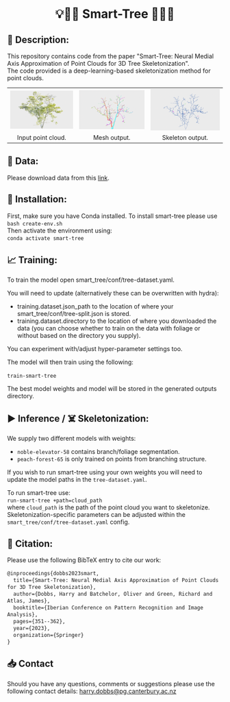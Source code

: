 # <center> 💡🧠🤔 Smart-Tree 🌳🌲🌴 </center>

## 📝 Description:

This repository contains code from the paper "Smart-Tree: Neural Medial Axis Approximation of Point Clouds for 3D Tree Skeletonization". <br>
The code provided is a deep-learning-based skeletonization method for point clouds.

<table>
<tr>
  <td style="text-align: center"><img src="images/botanic-pcd.png", height=100%></td>
  <td style="text-align: center"><img src="images/botanic-branch-mesh.png", height=100%></td>
  <td style="text-align: center"><img src="images/botanic-skeleton.png", height=100%></td>
</tr>
<tr>
  <td align="center">Input point cloud.</td>
  <td align="center">Mesh output.</td>
  <td align="center">Skeleton output.</td>
</tr>
</table>


## 💾 Data:

Please download data from this <a href="https://github.com/uc-vision/synthetic-trees">link</a>. <br>

## 🔧 Installation:

First, make sure you have Conda installed.
To install smart-tree please use <br>`bash create-env.sh`<br>
Then activate the environment using: <br>`conda activate smart-tree`


## 📈 Training:

To train the model open smart_tree/conf/tree-dataset.yaml.

You will need to update (alternatively these can be overwritten with hydra): 

- training.dataset.json_path to the location of where your smart_tree/conf/tree-split.json is stored. 
- training.dataset.directory to the location of where you downloaded the data (you can choose whether to train on the data with foliage or without based on the directory you supply).

You can experiment with/adjust hyper-parameter settings too.

The model will then train using the following:

`train-smart-tree`

The best model weights and model will be stored in the generated outputs directory.

## ▶️ Inference / ☠️ Skeletonization:

We supply two different models with weights:
* `noble-elevator-58` contains branch/foliage segmentation. <br>
* `peach-forest-65` is only trained on points from branching structure. <br>

If you wish to run smart-tree using your own weights you will need to update the model paths in the `tree-dataset.yaml`. <br>

To run smart-tree use: <br>
`run-smart-tree +path=cloud_path` <br>
where `cloud_path` is the path of the point cloud you want to skeletonize. <br>
Skeletonization-specific parameters can be adjusted within the `smart_tree/conf/tree-dataset.yaml` config.

## 📜 Citation:
Please use the following BibTeX entry to cite our work: <br>

```
@inproceedings{dobbs2023smart,
  title={Smart-Tree: Neural Medial Axis Approximation of Point Clouds for 3D Tree Skeletonization},
  author={Dobbs, Harry and Batchelor, Oliver and Green, Richard and Atlas, James},
  booktitle={Iberian Conference on Pattern Recognition and Image Analysis},
  pages={351--362},
  year={2023},
  organization={Springer}
}
```

## 📥 Contact 

Should you have any questions, comments or suggestions please use the following contact details:
harry.dobbs@pg.canterbury.ac.nz
